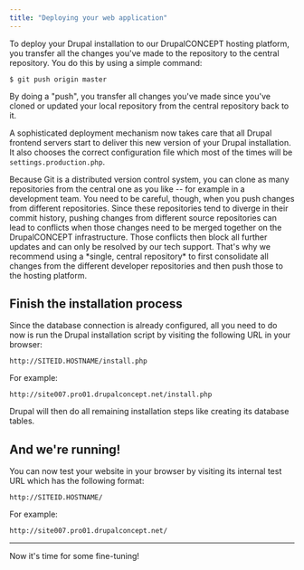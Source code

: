```yaml
---
title: "Deploying your web application"
---
```


To deploy your Drupal installation to our DrupalCONCEPT hosting platform, you transfer all the changes you've made to the repository to the central repository. You do this by using a simple command:

    $ git push origin master

By doing a "push", you transfer all changes you've made since you've cloned or updated your local repository from the central repository back to it.

A sophisticated deployment mechanism now takes care that all Drupal frontend servers start to deliver this new version of your Drupal installation. It also chooses the correct configuration file which most of the times will be `settings.production.php`.


<p><i class="icon-warning-sign"> </i> Because Git is a distributed version control system, you can clone as many repositories from the central one as you like -- for example in a development team. You need to be careful, though, when you push changes from different repositories. Since these repositories tend to diverge in their commit history, pushing changes from different source repositories can lead to conflicts when those changes need to be merged together on the DrupalCONCEPT infrastructure. Those conflicts then block all further updates and can only be resolved by our tech support. That's why we recommend using a *single, central repository* to first consolidate all changes from the different developer repositories and then push those to the hosting platform.</p>


## Finish the installation process

Since the database connection is already configured, all you need to do now is run the Drupal installation script by visiting the following URL in your browser:

    http://SITEID.HOSTNAME/install.php

For example:

    http://site007.pro01.drupalconcept.net/install.php

Drupal will then do all remaining installation steps like creating its database tables.


## And we're running!

You can now test your website in your browser by visiting its internal test URL which has the following format:

    http://SITEID.HOSTNAME/

For example:

    http://site007.pro01.drupalconcept.net/

----

Now it's time for some fine-tuning!